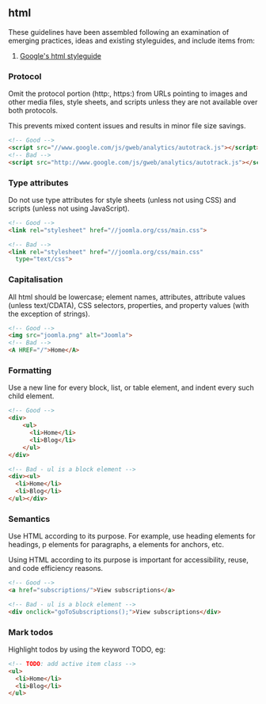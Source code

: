 ## html

These guidelines have been assembled following an examination of emerging practices, ideas and existing styleguides, and include items from:

1. [Google's html styleguide](http://google-styleguide.googlecode.com/svn/trunk/htmlcssguide.xml)

### Protocol

Omit the protocol portion (http:, https:) from URLs pointing to images and other media files, style sheets, and scripts unless they are not available over both protocols.

This prevents mixed content issues and results in minor file size savings.

```html
<!-- Good -->
<script src="//www.google.com/js/gweb/analytics/autotrack.js"></script>
<!-- Bad -->
<script src="http://www.google.com/js/gweb/analytics/autotrack.js"></script>
```

### Type attributes
Do not use type attributes for style sheets (unless not using CSS) and scripts (unless not using JavaScript).
```html
<!-- Good -->
<link rel="stylesheet" href="//joomla.org/css/main.css">

<!-- Bad -->
<link rel="stylesheet" href="//joomla.org/css/main.css"
  type="text/css">
```

### Capitalisation
All html should be lowercase; element names, attributes, attribute values (unless text/CDATA), CSS selectors, properties, and property values (with the exception of strings).

```html
<!-- Good -->
<img src="joomla.png" alt="Joomla">
<!-- Bad -->
<A HREF="/">Home</A>
```

### Formatting
Use a new line for every block, list, or table element, and indent every such child element.

```html
<!-- Good -->
<div>
	<ul>
	  <li>Home</li>
	  <li>Blog</li>
	</ul>
</div>

<!-- Bad - ul is a block element -->
<div><ul>
  <li>Home</li>
  <li>Blog</li>
</ul></div>
```

### Semantics
Use HTML according to its purpose. For example, use heading elements for headings, p elements for paragraphs, a elements for anchors, etc.

Using HTML according to its purpose is important for accessibility, reuse, and code efficiency reasons.
```html
<!-- Good -->
<a href="subscriptions/">View subscriptions</a>

<!-- Bad - ul is a block element -->
<div onclick="goToSubscriptions();">View subscriptions</div>
```

### Mark todos
Highlight todos by using the keyword TODO, eg:

```html
<!-- TODO: add active item class -->
<ul>
  <li>Home</li>
  <li>Blog</li>
</ul>
```